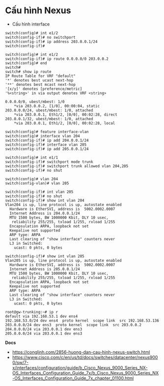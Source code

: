 # Cấu hình Nexus 
- Cấu hình interface

```
switch(config)# int e1/2
switch(config-if)# no switchport 
switch(config-if)# ip address 203.0.0.1/24
switch(config-if)# 
```

```
switch(config)# int e1/2
switch(config-if)# ip route 0.0.0.0/0 203.0.0.2 
switch(config)# end
switch# 
switch# show ip route
IP Route Table for VRF "default"
'*' denotes best ucast next-hop
'**' denotes best mcast next-hop
'[x/y]' denotes [preference/metric]
'%<string>' in via output denotes VRF <string>

0.0.0.0/0, ubest/mbest: 1/0
    *via 203.0.0.2, [1/0], 00:00:04, static
203.0.0.0/24, ubest/mbest: 1/0, attached
    *via 203.0.0.1, Eth1/2, [0/0], 00:02:28, direct
203.0.0.1/32, ubest/mbest: 1/0, attached
    *via 203.0.0.1, Eth1/2, [0/0], 00:02:28, local
```

```
switch(config)# feature interface-vlan 
switch(config)# interface vlan 204
switch(config-if)# ip add 204.0.0.1/24
switch(config-if)# interface vlan 205
switch(config-if)# ip add 205.0.0.1/24
```

```
switch(config)# int e1/1
switch(config-if)# switchport mode trunk
switch(config-if)# switchport trunk allowed vlan 204,205
switch(config-if)# no shut
```

```
switch(config)# vlan 204
switch(config-vlan)# vlan 205
```

```
switch(config-if)# int vlan 205
switch(config-if)# no shut
switch(config-if)# show int vlan 204
Vlan204 is up, line protocol is up, autostate enabled
  Hardware is EtherSVI, address is  5002.0002.0007
  Internet Address is 204.0.0.1/24
  MTU 1500 bytes, BW 1000000 Kbit, DLY 10 usec,
   reliability 255/255, txload 1/255, rxload 1/255
  Encapsulation ARPA, loopback not set
  Keepalive not supported
  ARP type: ARPA
  Last clearing of "show interface" counters never
  L3 in Switched:
    ucast: 0 pkts, 0 bytes

switch(config-if)# show int vlan 205
Vlan205 is up, line protocol is up, autostate enabled
  Hardware is EtherSVI, address is  5002.0002.0007
  Internet Address is 205.0.0.1/24
  MTU 1500 bytes, BW 1000000 Kbit, DLY 10 usec,
   reliability 255/255, txload 1/255, rxload 1/255
  Encapsulation ARPA, loopback not set
  Keepalive not supported
  ARP type: ARPA
  Last clearing of "show interface" counters never
  L3 in Switched:
    ucast: 0 pkts, 0 bytes
```

```
root@gw-trunking:~# ip r
default via 192.168.53.1 dev ens4 
192.168.53.0/24 dev ens4  proto kernel  scope link  src 192.168.53.136 
203.0.0.0/24 dev ens3  proto kernel  scope link  src 203.0.0.2 
204.0.0.0/24 via 203.0.0.1 dev ens3 
205.0.0.0/24 via 203.0.0.1 dev ens3 
```

__Docs__
- https://conglinh.com/2856-huong-dan-cau-hinh-nexus-switch.html
- https://www.cisco.com/c/en/us/td/docs/switches/datacenter/nexus9000/sw/7-x/interfaces/configuration/guide/b_Cisco_Nexus_9000_Series_NX-OS_Interfaces_Configuration_Guide_7x/b_Cisco_Nexus_9000_Series_NX-OS_Interfaces_Configuration_Guide_7x_chapter_01100.html